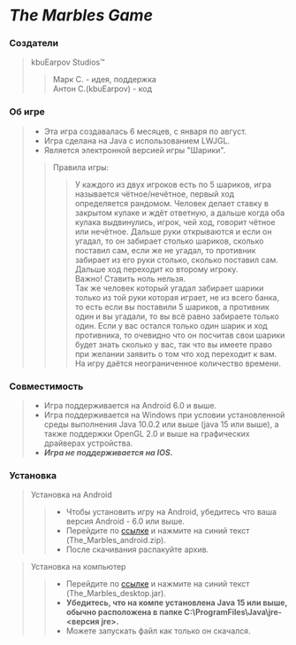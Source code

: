 # ***The Marbles Game***

### Создатели
> kbuEarpov Studios™  
>> Марк С. - идея, поддержка  
>> Антон С.(kbuEarpov) - код

### Об игре
> * Эта игра создавалась 6 месяцев, с января по август.
> * Игра сделана на Java с использованием LWJGL.
> * Является электронной версией игры "Шарики".
>> Правила игры:
>>> У каждого из двух игроков есть по 5 шариков, 
игра называется чётное/нечётное, первый ход определяется рандомом. 
Человек делает ставку в закрытом кулаке и ждёт ответную, а дальше когда оба кулака выдвинулись, игрок, чей ход, говорит чётное или нечётное. 
Дальше руки открываются и если он угадал, то он забирает столько шариков, сколько поставил сам, если же не угадал, то противник забирает из его руки столько, сколько поставил сам.
Дальше ход переходит ко второму игроку.  
Важно! Ставить ноль нельзя.   
Так же человек который угадал забирает шарики только из той руки которая играет, не из всего банка, то есть если вы поставили 5 шариков, а противник один и вы угадали, то вы всё равно забираете только один.
Если у вас остался только один шарик и ход противника, то очевидно что он посчитав свои шарики будет знать сколько у вас, так что вы имеете право при желании заявить о том что ход переходит к вам.
На игру даётся неограниченное количество времени.

### Совместимость
> * Игра поддерживается на Android 6.0 и выше.  
> * Игра поддерживается на Windows при условии установленной среды выполнения Java 10.0.2 или выше (java 15 или выше), а также поддержки OpenGL 2.0 и выше на графических драйверах устройства.  
> * ***Игра не поддерживается на IOS.***

### Установка
> Установка на Android
>> * Чтобы установить игру на Android, убедитесь что ваша версия Android - 6.0 или выше.
>> * Перейдите по [ссылке](https://github.com/antoh7/TheMarbles/releases/tag/android_release) и нажмите на синий текст (The_Marbles_android.zip).
>> * После скачивания распакуйте архив.

> Установка на компьютер
>> * Перейдите по [ссылке](https://github.com/antoh7/TheMarbles/releases/tag/desktop_release) и нажмите на синий текст (The_Marbles_desktop.jar).  
>> * **Убедитесь, что на компе установлена Java 15 или выше, обычно расположена в папке C:\ProgramFiles\Java\jre-<версия jre>.**   
>> * Можете запускать файл как только он скачался.

